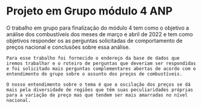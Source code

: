 # Projeto em Grupo módulo 4 ANP
 O trabalho em grupo para finalização do módulo 4 tem como o objetivo a análise dos combustíveis dos meses de março e abril de 2022 e tem como objetivos responder os as perguntas solicitadas de comportamento de preços nacional e conclusões sobre essa análise.  

	Para esse trabalho foi fornecido o endereço da base de dados que iremos trabalhar e o roteiro de perguntas que deveriam ser respondidas e foi solicitado mais perguntas complementares abertas de acordo com o entendimento do grupo sobre o assunto dos preços de combustíveis. 

	O nosso entendimento sobre o tema é que a oscilação dos preços se dá mais pela diversidade de regiões que têm suas peculiaridades próprias para a variação de preço mas que tendem ser mais amarradas no nível nacional.
